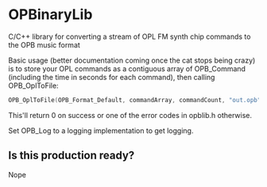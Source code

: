 # OPBinaryLib
C/C++ library for converting a stream of OPL FM synth chip commands to the OPB music format

Basic usage (better documentation coming once the cat stops being crazy) is to store your OPL commands as a contiguous array of OPB_Command (including the time in seconds for each command), then calling OPB_OplToFile:

```c
OPB_OplToFile(OPB_Format_Default, commandArray, commandCount, "out.opb");
```

This'll return 0 on success or one of the error codes in opblib.h otherwise.

Set OPB_Log to a logging implementation to get logging.

## Is this production ready?

Nope
